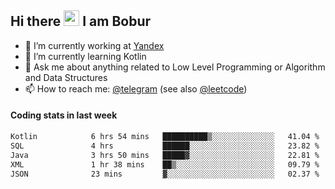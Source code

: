 ## Hi there <img src="https://media.giphy.com/media/hvRJCLFzcasrR4ia7z/giphy.gif" width="25px" height="25px"> I am Bobur

- 💼 I’m currently working at [Yandex](https://yandex.ru/)
- 🌱 I’m currently learning Kotlin
- 💬 Ask me about anything related to Low Level Programming or Algorithm and Data Structures
- 📫 How to reach me: [@telegram](https://t.me/octoant) (see also [@leetcode](https://leetcode.com/octoant/))    

#### Coding stats in last week

<!--START_SECTION:waka-->

```txt
Kotlin            6 hrs 54 mins   ██████████▒░░░░░░░░░░░░░░   41.04 %
SQL               4 hrs           ██████░░░░░░░░░░░░░░░░░░░   23.82 %
Java              3 hrs 50 mins   █████▓░░░░░░░░░░░░░░░░░░░   22.81 %
XML               1 hr 38 mins    ██▒░░░░░░░░░░░░░░░░░░░░░░   09.79 %
JSON              23 mins         ▓░░░░░░░░░░░░░░░░░░░░░░░░   02.37 %
```

<!--END_SECTION:waka-->
